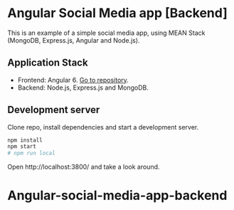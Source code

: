 # Angular Social Media app [Backend]

This is an example of a simple social media app, using MEAN Stack (MongoDB, Express.js, Angular and Node.js).

## Application Stack

* Frontend: Angular 6. [Go to repository](https://github.com/Prajwal-Adhav/Angular-social-media-app-frontend).
* Backend: Node.js, Express.js and MongoDB.

## Development server

Clone repo, install dependencies and start a development server.

``` bash
npm install
npm start
# npm run local
```

Open http://localhost:3800/ and take a look around.
# Angular-social-media-app-backend


